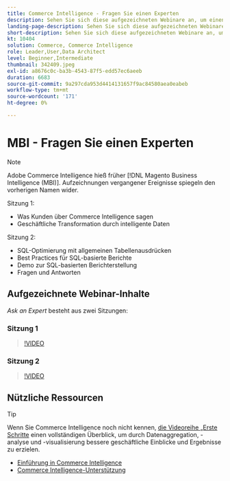 ```yaml
---
title: Commerce Intelligence - Fragen Sie einen Experten
description: Sehen Sie sich diese aufgezeichneten Webinare an, um einen tiefen Einblick in das Commerce Intelligence-Produkt-Team zu erhalten, einschließlich der Umwandlung von Unternehmen durch intelligente Daten.
landing-page-description: Sehen Sie sich diese aufgezeichneten Webinare an, um einen tiefen Einblick in das Commerce Intelligence-Produkt-Team zu erhalten, einschließlich der Umwandlung von Unternehmen durch intelligente Daten.
short-description: Sehen Sie sich diese aufgezeichneten Webinare an, um einen tiefen Einblick in das Commerce Intelligence-Produkt-Team zu erhalten, einschließlich der Umwandlung von Unternehmen durch intelligente Daten.
kt: 10404
solution: Commerce, Commerce Intelligence
role: Leader,User,Data Architect
level: Beginner,Intermediate
thumbnail: 342409.jpeg
exl-id: a8676c0c-ba3b-4543-87f5-edd57ec6aeeb
duration: 6683
source-git-commit: 9a297cda953d4414131657f9ac84580aea0eabeb
workflow-type: tm+mt
source-wordcount: '171'
ht-degree: 0%

---
```


# MBI - Fragen Sie einen Experten

>[!NOTE]
>
>Adobe Commerce Intelligence hieß früher [!DNL Magento Business Intelligence (MBI)]. Aufzeichnungen vergangener Ereignisse spiegeln den vorherigen Namen wider.

Sitzung 1:

- Was Kunden über Commerce Intelligence sagen
- Geschäftliche Transformation durch intelligente Daten

Sitzung 2:

- SQL-Optimierung mit allgemeinen Tabellenausdrücken
- Best Practices für SQL-basierte Berichte
- Demo zur SQL-basierten Berichterstellung
- Fragen und Antworten

## Aufgezeichnete Webinar-Inhalte

_Ask an Expert_ besteht aus zwei Sitzungen:

### Sitzung 1

>[!VIDEO](https://video.tv.adobe.com/v/342409?quality=12&learn=on)

### Sitzung 2

>[!VIDEO](https://video.tv.adobe.com/v/342410?quality=12&learn=on)

## Nützliche Ressourcen

>[!TIP]
>
>Wenn Sie Commerce Intelligence noch nicht kennen, [ die Videoreihe „Erste Schritte](https://experienceleague.adobe.com/docs/commerce-learn/tutorials/mbi/introduction/1-overview.html?lang=de) einen vollständigen Überblick, um durch Datenaggregation, -analyse und -visualisierung bessere geschäftliche Einblicke und Ergebnisse zu erzielen.

- [Einführung in Commerce Intelligence](https://experienceleague.adobe.com/docs/commerce-business-intelligence/mbi/getting-started.html?lang=de)
- [Commerce Intelligence-Unterstützung](https://experienceleague.adobe.com/docs/commerce-knowledge-base/kb/troubleshooting/miscellaneous/mbi-service-policies.html?lang=de)
